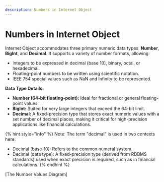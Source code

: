```yaml
---
description: Numbers in Internet Object
---
```


# Numbers in Internet Object

Internet Object accommodates three primary numeric data types: **Number**, **BigInt**, and **Decimal**. It supports a variety of number formats, allowing:

- Integers to be expressed in decimal (base 10), binary, octal, or hexadecimal.
- Floating-point numbers to be written using scientific notation.
- IEEE 754 special values such as NaN and Infinity to be represented.

**Data Type Details:**

- **Number (64-bit floating-point):** Ideal for fractional or general floating-point values.
- **BigInt:** Suited for very large integers that exceed the 64-bit limit.
- **Decimal:** A fixed-precision type that stores exact numeric values with a set number of decimal places, making it critical for high-precision applications like financial calculations.

{% hint style="info" %}
Note: The term "decimal" is used in two contexts here:

- Decimal (base‑10): Refers to the common numeral system.
- Decimal (data type): A fixed-precision type (derived from RDBMS standards) used when exact precision is required, such as in financial calculations.
{% endhint %}

[The Number Values Diagram]









